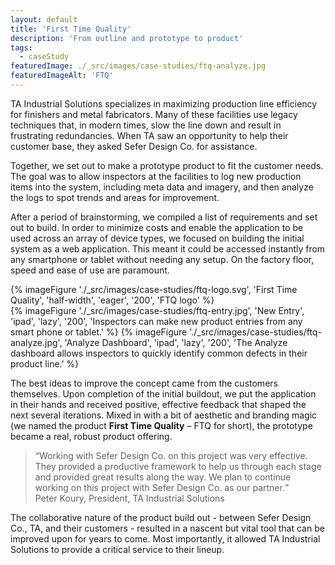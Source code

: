 ```yaml
---
layout: default
title: 'First Time Quality'
description: 'From outline and prototype to product'
tags:
  - caseStudy
featuredImage: ./_src/images/case-studies/ftq-analyze.jpg
featuredImageAlt: 'FTQ'
---
```


TA Industrial Solutions specializes in maximizing production line efficiency for finishers and metal fabricators. Many of these facilities use legacy techniques that, in modern times, slow the line down and result in frustrating redundancies. When TA saw an opportunity to help their customer base, they asked Sefer Design Co. for assistance.

Together, we set out to make a prototype product to fit the customer needs. The goal was to allow inspectors at the facilities to log new production items into the system, including meta data and imagery, and then analyze the logs to spot trends and areas for improvement.

After a period of brainstorming, we compiled a list of requirements and set out to build. In order to minimize costs and enable the application to be used across an array of device types, we focused on building the initial system as a web application. This meant it could be accessed instantly from any smartphone or tablet without needing any setup. On the factory floor, speed and ease of use are paramount.

<div class="grid-figures">
	{% imageFigure './_src/images/case-studies/ftq-logo.svg', 'First Time Quality', 'half-width', 'eager', '200', 'FTQ logo' %}
</div>
<div class="grid-figures">
	{% imageFigure './_src/images/case-studies/ftq-entry.jpg', 'New Entry', 'ipad', 'lazy', '200', 'Inspectors can make new product entries from any smart phone or tablet.' %}
	{% imageFigure './_src/images/case-studies/ftq-analyze.jpg', 'Analyze Dashboard', 'ipad', 'lazy', '200', 'The Analyze dashboard allows inspectors to quickly identify common defects in their product line.' %}
</div>

The best ideas to improve the concept came from the customers themselves. Upon completion of the initial buildout, we put the application in their hands and received positive, effective feedback that shaped the next several iterations. Mixed in with a bit of aesthetic and branding magic (we named the product **First Time Quality** &ndash; FTQ for short), the prototype became a real, robust product offering.

<blockquote>
	<q>Working with Sefer Design Co. on this project was very effective. They provided a productive framework to help us through each stage and provided great results along the way. We plan to continue working on this project with Sefer Design Co. as our partner.</q>
	<div class="attribution">Peter Koury, <span>President, TA Industrial Solutions</span></div>
</blockquote>

The collaborative nature of the product build out - between Sefer Design Co., TA, and their customers - resulted in a nascent but vital tool that can be improved upon for years to come. Most importantly, it allowed TA Industrial Solutions to provide a critical service to their lineup.
